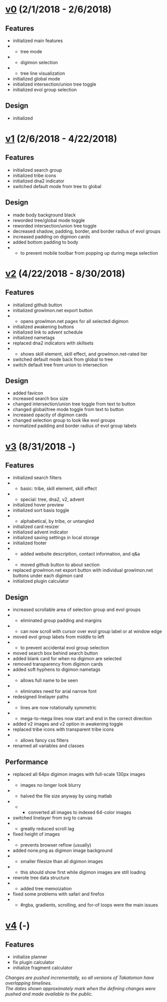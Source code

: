 # [v0](https://github.com/Krazete/takatomon/tree/v0) (2/1/2018 - 2/6/2018)
## Features
- initialized main features
- - tree mode
- - digimon selection
- - tree line visualization
- initialized global mode
- initialized intersection/union tree toggle
- initialized evol group selection
## Design
- initialized

# [v1](https://github.com/Krazete/takatomon/tree/v1) (2/6/2018 - 4/22/2018)
## Features
- initialized search group
- initialized tribe icons
- initialized dna2 indicator
- switched default mode from tree to global
## Design
- made body background black
- reworded tree/global mode toggle
- reworded intersection/union tree toggle
- decreased shadow, padding, border, and border radius of evol groups
- increased padding on digimon cards
- added bottom padding to body
- - to prevent mobile toolbar from popping up during mega selection

# [v2](https://github.com/Krazete/takatomon/tree/v2) (4/22/2018 - 8/30/2018)
## Features
- initialized github button
- initialized growlmon.net export button
- - opens growlmon.net pages for all selected digimon
- initialized awakening buttons
- initialized link to advent schedule
- initialized nametags
- replaced dna2 indicators with skillsets
- - shows skill element, skill effect, and growlmon.net-rated tier
- switched default mode back from global to tree
- switch default tree from union to intersection
## Design
- added favicon
- increased search box size
- changed intersection/union tree toggle from text to button
- changed global/tree mode toggle from text to button
- increased opacity of digimon cards
- changed selection group to look like evol groups
- normalized padding and border radius of evol group labels

# [v3](https://github.com/Krazete/takatomon/tree/v3) (8/31/2018 -)
## Features
- initialized search filters
- - basic: tribe, skill element, skill effect
- - special: tree, dna2, v2, advent
- initialized hover preview
- initialized sort basis toggle
- - alphabetical, by tribe, or untangled
- initialized card resizer
- initialized advent indicator
- initialized saving settings in local storage
- initialized footer
- - added website description, contact information, and q&a
- - moved github button to about section
- replaced growlmon.net export button with individual growlmon.net buttons under each digimon card
- initialized plugin calculator
## Design
- increased scrollable area of selection group and evol groups
- - eliminated group padding and margins
- - can now scroll with cursor over evol group label or at window edge
- moved evol group labels from middle to left
- - to prevent accidental evol group selection
- moved search box behind search button
- added blank card for when no digimon are selected
- removed transparency from digimon cards
- added soft hyphens to digimon nametags
- - allows full name to be seen
- - eliminates need for arial narrow font
- redesigned linelayer paths
- - lines are now rotationally symmetric
- - mega-to-mega lines now start and end in the correct direction
- added v2 images and v2 option in awakening toggle
- replaced tribe icons with transparent tribe icons
- - allows fancy css filters
- renamed all variables and classes
## Performance
- replaced all 64px digimon images with full-scale 130px images
- - images no longer look blurry
- - halved the file size anyway by using matlab
- - - converted all images to indexed 64-color images
- switched linelayer from svg to canvas
- - greatly reduced scroll lag
- fixed height of images
- - prevents browser reflow (usually)
- added none.png as digimon image background
- - smaller filesize than all digimon images
- - this should show first while digimon images are still loading
- rewrote tree data structure
- - added tree memoization
- fixed some problems with safari and firefox
- - #rgba, gradients, scrolling, and for-of loops were the main issues

# [v4](https://github.com/Krazete/takatomon/tree/master) (-)
## Features
- initialize planner
- fix plugin calculator
- initialize fragment calculator

_Changes are pushed incrementally, so all versions of Takatomon have overlapping timelines._  
_The dates shown approximately mark when the defining changes were pushed and made available to the public._
